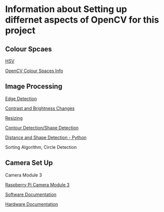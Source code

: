 # Information about Setting up differnet aspects of OpenCV for this project

## Colour Spcaes
[HSV](https://web.cs.uni-paderborn.de/cgvb/colormaster/web/color-systems/hsv.html)

[OpenCV Colour Spaces Info](https://learnopencv.com/color-spaces-in-opencv-cpp-python/)

## Image Processing
[Edge Detection](https://learnopencv.com/edge-detection-using-opencv/)

[Contrast and Brightness Changes](https://docs.opencv.org/4.x/d3/dc1/tutorial_basic_linear_transform.html)

[Resizing](https://learnopencv.com/image-resizing-with-opencv/)

[Contour Detection/Shape Detection](https://learnopencv.com/contour-detection-using-opencv-python-c/#What-are-Contours)

[Distance and Shape Detection - Python](https://pyimagesearch.com/2015/01/19/find-distance-camera-objectmarker-using-python-opencv/)

Sorting Algorithm, Circle Detection

## Camera Set Up

Camera Module 3

[Raspberry Pi Camera Module 3](https://www.raspberrypi.com/products/camera-module-3/)

[Software Documentation](https://www.raspberrypi.com/documentation/computers/camera_software.html)

[Hardware Documentation](https://www.raspberrypi.com/documentation/accessories/camera.html#install-a-raspberry-pi-camera)
